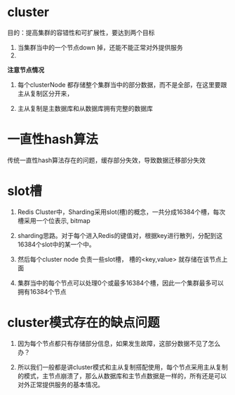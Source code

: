 # cluster

目的：提高集群的容错性和可扩展性，要达到两个目标
1. 当集群当中的一个节点down 掉，还能不能正常对外提供服务
2.
 

**注意节点情况**
 
1. 每个clusterNode 都存储整个集群当中的部分数据，而不是全部，在这里要跟主从复制区分开来，

2. 主从复制是主数据库和从数据库拥有完整的数据库
 
 
# 一直性hash算法
  
传统一直性hash算法存在的问题，缓存部分失效，导致数据迁移部分失效
 

# slot槽

1. Redis Cluster中，Sharding采用slot(槽)的概念，一共分成16384个槽，每次槽采用一个位表示, bitmap

2. sharding思路。对于每个进入Redis的键值对，根据key进行散列，分配到这16384个slot中的某一个中。

3. 然后每个cluster node 负责一些slot槽， 槽的<key,value> 就存储在该节点上面

4. 集群当中的每个节点可以处理0个或最多16384个槽，因此一个集群最多可以拥有16384个节点
 
 
# cluster模式存在的缺点问题

1. 因为每个节点都只有存储部分信息，如果发生故障，这部分数据不见了怎么办？

2. 所以我们一般都是讲cluster模式和主从复制搭配使用，每个节点采用主从复制的模式，主节点崩溃了，那么从数据库和主节点数据是一样的，所有还是可以对外正常提供服务的基本情况。





